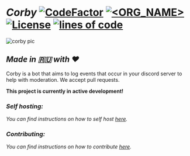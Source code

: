 # *Corby* [![CodeFactor](https://www.codefactor.io/repository/github/corby-dev/corby/badge)](https://www.codefactor.io/repository/github/corby-dev/corby) [![<ORG_NAME>](https://circleci.com/gh/corby-dev/corby.svg?style=svg)](https://circleci.com/gh/corby-dev/corby) [![License](https://img.shields.io/badge/License-BSD%203--Clause-blue.svg)](https://opensource.org/licenses/BSD-3-Clause) [![lines of code](https://img.shields.io/tokei/lines/github/corby-dev/corby)](https://github.com/corby-dev/corby)

![corby pic](https://raw.githubusercontent.com/d1snin/corby/development/src/main/resources/corby-header.png)

## *Made in 🇷🇺 with ❤️*

Corby is a bot that aims to log events that occur in your discord server to help with moderation. We accept pull requests.

**This project is currently in active development!**

### *Self hosting:*
*You can find instructions on how to self host [here](https://github.com/corby-dev/corby/blob/dev/SELF_HOSTING.md).*

### *Contributing:*
*You can find instructions on how to contribute [here](https://github.com/corby-dev/corby/blob/dev/CONTRIBUTING.md).*
